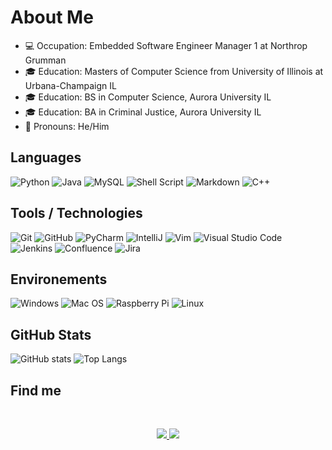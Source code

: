 # About Me

- 💻 Occupation: Embedded Software Engineer Manager 1 at Northrop Grumman
- 🎓 Education: Masters of Computer Science from University of Illinois at Urbana-Champaign IL
- 🎓 Education: BS in Computer Science, Aurora University IL
- 🎓 Education: BA in Criminal Justice, Aurora University IL
- 👨 Pronouns: He/Him

## Languages

![Python](https://img.shields.io/badge/Python-gray?style=flat&logo=python&logoColor=white)
![Java](https://img.shields.io/badge/Java-gray?style=flat&logo=java&logoColor=white)
![MySQL](https://img.shields.io/badge/MySQL-gray?style=flat&logo=mysql&logoColor=white)
![Shell Script](https://img.shields.io/badge/Shell%20Script-gray?style=flat&logo=gnu-bash&logoColor=white)
![Markdown](https://img.shields.io/badge/Markdown-gray?style=flat&logo=markdown&logoColor=white)
![C++](https://img.shields.io/badge/C%2B%2B-gray?style=flat&logo=C%2B%2B&logoColor=white)

## Tools / Technologies

![Git](https://img.shields.io/badge/Git-gray?style=flat&logo=git&logoColor=white)
![GitHub](https://img.shields.io/badge/GitHub-gray?style=flatdge&logo=github&logoColor=white)
![PyCharm](https://img.shields.io/badge/PyCharm-gray?style=flat&logo=pycharm&logoColor=white)
![IntelliJ](https://img.shields.io/badge/IntelliJ-gray?style=flat&logo=intellij-idea&logoColor=white)
![Vim](https://img.shields.io/badge/VIM-gray?style=flat&logo=vim&logoColor=white)
![Visual Studio Code](https://img.shields.io/badge/Visual%20Studio%20Code-gray?style=flat&logo=visual-studio-code&logoColor=white)
![Jenkins](https://img.shields.io/badge/Jenkins-gray?style=flat&logo=jenkins&logoColor=white)
![Confluence](https://img.shields.io/badge/Confluence-gray?style=flat&logo=confluence&logoColor=white)
![Jira](https://img.shields.io/badge/Jira-gray?style=flat&logo=jira&logoColor=white)

## Environements

![Windows](https://img.shields.io/badge/Windows-gray?style=flat&logo=windows&logoColor=white)
![Mac OS](https://img.shields.io/badge/Mac%20OS-gray?style=flat&logo=apple&logoColor=white)
![Raspberry Pi](https://img.shields.io/badge/Raspberry%20Pi-gray?style=flat&logo=Raspberry%20Pi&logoColor=white)
![Linux](https://img.shields.io/badge/Linux-gray?style=flat&logo=linux&logoColor=white)

## GitHub Stats

![GitHub stats](https://github-readme-stats.vercel.app/api?username=Jonathan-Birkey&show_icons=true&theme=tokyonight)
![Top Langs](https://github-readme-stats.vercel.app/api/top-langs/?username=Jonathan-Birkey&theme=tokyonight)

## Find me

<br />
<p align="center">
<a href="https://www.linkedin.com/in/jonathan-birkey-052123150/">
<img src="https://img.shields.io/badge/LinkedIn-%230077B5.svg?style=flat&logo=linkedin&logoColor=white" />
<a href="mailto:jonathan.birkey@gmail.com">
<img src="https://img.shields.io/badge/Gmail-D14836?style=flat&logo=gmail&logoColor=white" />
</p>
